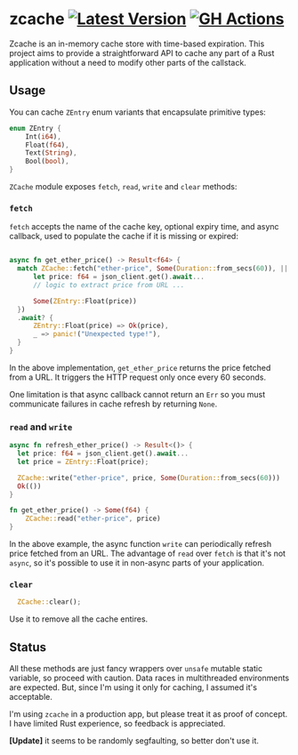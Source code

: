 # zcache [![Latest Version](https://img.shields.io/crates/v/zcache.svg)](https://crates.io/crates/zcache) [![GH Actions](https://github.com/pawurb/zcache/actions/workflows/ci.yml/badge.svg)](https://github.com/pawurb/zcache/actions)

Zcache is an in-memory cache store with time-based expiration. This project aims to provide a straightforward API to cache any part of a Rust application without a need to modify other parts of the callstack.

## Usage

You can cache `ZEntry` enum variants that encapsulate primitive types:

```rust
enum ZEntry {
    Int(i64),
    Float(f64),
    Text(String),
    Bool(bool),
}
```

`ZCache` module exposes `fetch`, `read`, `write` and `clear` methods:

### `fetch`

`fetch` accepts the name of the cache key, optional expiry time, and async callback, used to populate the cache if it is missing or expired:

```rust

async fn get_ether_price() -> Result<f64> {
  match ZCache::fetch("ether-price", Some(Duration::from_secs(60)), || async {
      let price: f64 = json_client.get().await...
      // logic to extract price from URL ...

      Some(ZEntry::Float(price))
  })
  .await? {
      ZEntry::Float(price) => Ok(price),
      _ => panic!("Unexpected type!"),
  }
}

```

In the above implementation, `get_ether_price` returns the price fetched from a URL. It triggers the HTTP request only once every 60 seconds.

One limitation is that async callback cannot return an `Err` so you must communicate failures in cache refresh by returning `None`. 

### `read` and `write` 

```rust
async fn refresh_ether_price() -> Result<()> {
  let price: f64 = json_client.get().await...
  let price = ZEntry::Float(price);

  ZCache::write("ether-price", price, Some(Duration::from_secs(60)))
  Ok(())
}

fn get_ether_price() -> Some(f64) {
    ZCache::read("ether-price", price)
}
```

In the above example, the async function `write` can periodically refresh price fetched from an URL. The advantage of `read` over `fetch` is that it's not `async`, so it's possible to use it in non-async parts of your application.

### `clear` 

```rust
  ZCache::clear();
```

Use it to remove all the cache entires.

## Status

All these methods are just fancy wrappers over `unsafe` mutable static variable, so proceed with caution. Data races in multithreaded environments are expected. But, since I'm using it only for caching, I assumed it's acceptable. 

I'm using `zcache` in a production app, but please treat it as proof of concept. I have limited Rust experience, so feedback is appreciated.

**[Update]** it seems to be randomly segfaulting, so better don't use it.
